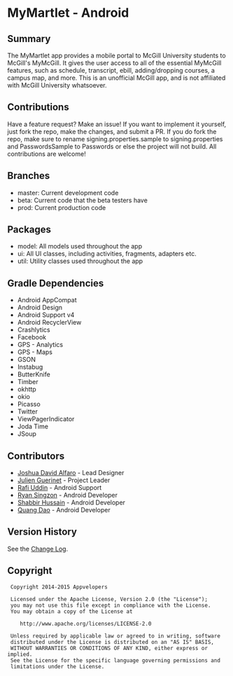 # MyMartlet - Android

## Summary
The MyMartlet app provides a mobile portal to McGill University students to McGill's MyMcGill. It gives the user access to all of the essential MyMcGill features, such as schedule, transcript, ebill, adding/dropping courses, a campus map, and more. 
This is an unofficial McGill app, and is not affiliated with McGill University whatsoever.  

## Contributions
Have a feature request? Make an issue! If you want to implement it yourself, just fork the repo, make the changes, and submit a PR. 
If you do fork the repo, make sure to rename signing.properties.sample to signing.properties and PasswordsSample to Passwords or else the project will not build. 
All contributions are welcome!

## Branches
* master: Current development code
* beta: Current code that the beta testers have
* prod: Current production code

## Packages
* model: All models used throughout the app
* ui: All UI classes, including activities, fragments, adapters etc.
* util: Utility classes used throughout the app

## Gradle Dependencies
* Android AppCompat
* Android Design 
* Android Support v4
* Android RecyclerView
* Crashlytics
* Facebook
* GPS - Analytics
* GPS - Maps
* GSON
* Instabug
* ButterKnife
* Timber
* okhttp
* okio
* Picasso
* Twitter
* ViewPagerIndicator
* Joda Time
* JSoup

## Contributors
* [Joshua David Alfaro](https://github.com/JDAlfaro) - Lead Designer
* [Julien Guerinet](https://github.com/jguerinet) - Project Leader
* [Rafi Uddin](https://github.com/AdnanUddin) - Android Support
* [Ryan Singzon](https://github.com/rsingzon) - Android Developer
* [Shabbir Hussain](https://github.com/shabbir-hussain) - Android Developer
* [Quang Dao](https://github.com/nqdao) - Android Developer

## Version History
See the [Change Log](CHANGELOG.md).

## Copyright
	 Copyright 2014-2015 Appvelopers

	 Licensed under the Apache License, Version 2.0 (the "License");
	 you may not use this file except in compliance with the License.
	 You may obtain a copy of the License at

	    http://www.apache.org/licenses/LICENSE-2.0

	 Unless required by applicable law or agreed to in writing, software
	 distributed under the License is distributed on an "AS IS" BASIS,
	 WITHOUT WARRANTIES OR CONDITIONS OF ANY KIND, either express or implied.
	 See the License for the specific language governing permissions and
	 limitations under the License.
